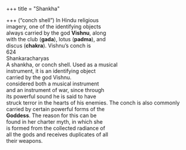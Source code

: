 +++
title = "Shankha"

+++
(“conch shell”) In Hindu religious  
imagery, one of the identifying objects  
always carried by the god **Vishnu**, along  
with the club (**gada**), lotus (**padma**), and  
discus (**chakra**). Vishnu’s conch is  
624  
Shankaracharyas  
A shankha, or conch shell. Used as a musical  
instrument, it is an identifying object  
carried by the god Vishnu.  
considered both a musical instrument  
and an instrument of war, since through  
its powerful sound he is said to have  
struck terror in the hearts of his enemies. The conch is also commonly  
carried by certain powerful forms of the  
**Goddess**. The reason for this can be  
found in her charter myth, in which she  
is formed from the collected radiance of  
all the gods and receives duplicates of all  
their weapons.